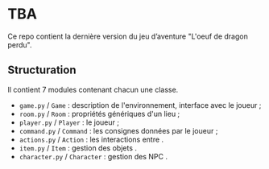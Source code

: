 # TBA


Ce repo contient la dernière version du jeu d’aventure "L'oeuf de dragon perdu".



## Structuration

Il contient 7 modules contenant chacun une classe.

- `game.py` / `Game` : description de l'environnement, interface avec le joueur ;
- `room.py` / `Room` : propriétés génériques d'un lieu  ;
- `player.py` / `Player` : le joueur ;
- `command.py` / `Command` : les consignes données par le joueur ;
- `actions.py` / `Action` : les interactions entre .
- `item.py` / `Item` : gestion des objets .
- `character.py` / `Character` : gestion des NPC .